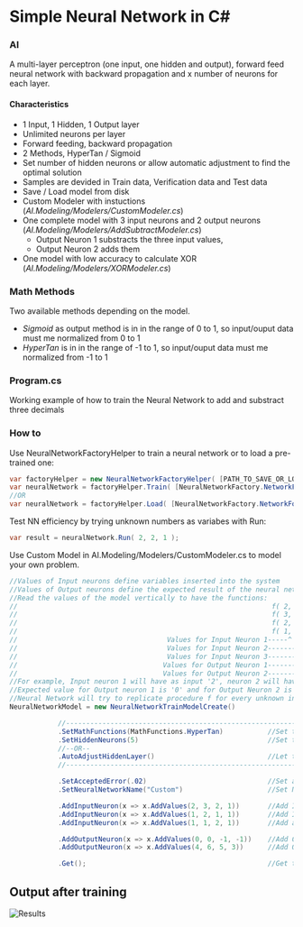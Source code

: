 # Simple Neural Network in C#
### AI
A multi-layer perceptron (one input, one hidden and output), forward feed neural network with backward propagation and x number of neurons for each layer.
#### Characteristics
* 1 Input, 1 Hidden, 1 Output layer
* Unlimited neurons per layer
* Forward feeding, backward propagation
* 2 Methods, HyperTan / Sigmoid
* Set number of hidden neurons or allow automatic adjustment to find the optimal solution
* Samples are devided in Train data, Verification data and Test data 
* Save / Load model from disk
* Custom Modeler with instuctions (_AI.Modeling/Modelers/CustomModeler.cs_)
* One complete model with 3 input neurons and 2 output neurons (_AI.Modeling/Modelers/AddSubtractModeler.cs_)
	* Output Neuron 1 substracts the three input values, 
	* Output Neuron 2 adds them 
* One model with low accuracy to calculate XOR (_AI.Modeling/Modelers/XORModeler.cs_)

### Math Methods
Two available methods depending on the model.<br />
* _Sigmoid_ as output method is in in the range of 0 to 1, so input/ouput data must me normalized  from 0 to 1
* _HyperTan_ is in in the range of -1 to 1, so input/ouput data must me normalized from -1 to 1

### Program.cs
Working example of how to train the Neural Network to add and substract three decimals
### How to
Use NeuralNetworkFactoryHelper to train a neural network or to load a pre-trained one:
```csharp
var factoryHelper = new NeuralNetworkFactoryHelper( [PATH_TO_SAVE_OR_LOAD_TRAINED_NETWORKS] );
var neuralNetwork = factoryHelper.Train( [NeuralNetworkFactory.NetworkFor.AddSubtract | NeuralNetworkFactory.NetworkFor.XOR | NeuralNetworkFactory.NetworkFor.Custom], [ true | false ] );
//OR
var neuralNetwork = factoryHelper.Load( [NeuralNetworkFactory.NetworkFor.AddSubtract | NeuralNetworkFactory.NetworkFor.XOR | NeuralNetworkFactory.NetworkFor.Custom] );
```
Test NN efficiency by trying unknown numbers as variabes with Run:
```csharp
var result = neuralNetwork.Run( 2, 2, 1 );
```
Use Custom Model in AI.Modeling/Modelers/CustomModeler.cs to model your own problem.
```csharp
//Values of Input neurons define variables inserted into the system
//Values of Output neurons define the expected result of the neural network
//Read the values of the model vertically to have the functions: 
//                                                               f( 2, 1, 1 ) = [  0, 4 ] 
//                                                               f( 3, 2, 1 ) = [  0, 6 ]
//                                                               f( 2, 1, 2 ) = [ -1, 5 ]
//                                                               f( 1, 1, 1 ) = [ -1, 3 ]
//                                     Values for Input Neuron 1-----^   
//                                     Values for Input Neuron 2---------^
//                                     Values for Input Neuron 3-------------^
//                                    Values for Output Neuron 1----------------------^
//                                    Values for Output Neuron 2--------------------------^
//For example, Input neuron 1 will have as input '2', neuron 2 will have '1', and neuron 3 will have '1'
//Expected value for Output neuron 1 is '0' and for Output Neuron 2 is '4'
//Neural Network will try to replicate procedure f for every unknown input. That's what NNs do :)
NeuralNetworkModel = new NeuralNetworkTrainModelCreate()

			//-----------------------------------------------------------------------------------
			.SetMathFunctions(MathFunctions.HyperTan)           //Set the algorithms to be used                         
			.SetHiddenNeurons(5)                                //Set the number of hidden neurons
			//--OR--                                
			.AutoAdjustHiddenLayer()                            //Let the network handle hidden neurons in order to find optimal solution
			//-----------------------------------------------------------------------------------

			.SetAcceptedError(.02)                              //Set accepted error for the train session to complete, current is 1%
			.SetNeuralNetworkName("Custom")                     //Set Network Name

			.AddInputNeuron(x => x.AddValues(2, 3, 2, 1))       //Add Input Neuron 1
			.AddInputNeuron(x => x.AddValues(1, 2, 1, 1))       //Add Input Neuron 2
			.AddInputNeuron(x => x.AddValues(1, 1, 2, 1))       //Add an Input Neuron 3

			.AddOutputNeuron(x => x.AddValues(0, 0, -1, -1))    //Add Output Neuron 1
			.AddOutputNeuron(x => x.AddValues(4, 6, 5, 3))      //Add Output Neuron 2

			.Get();                                             //Get the model
```

## Output after training
![Results](https://raw.githubusercontent.com/georgekosmidis/SimpleNeuralNetwork/master/README/Capture.PNG)

